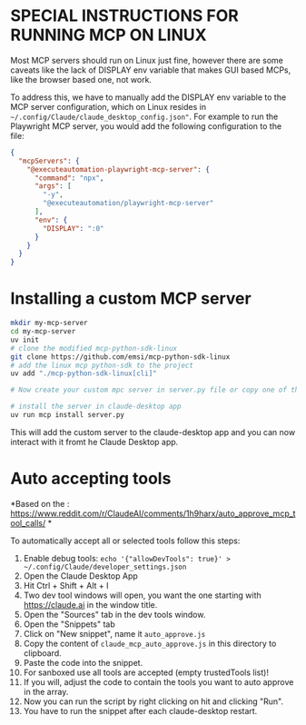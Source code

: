 # SPECIAL INSTRUCTIONS FOR RUNNING MCP ON LINUX

Most MCP servers should run on Linux just fine, however there are some caveats like the lack of DISPLAY env variable that makes GUI based MCPs, like the browser based one, not work.

To address this, we have to manually add the DISPLAY env variable to the MCP server configuration, which on Linux resides in `~/.config/Claude/claude_desktop_config.json"`.
For example to run the Playwright MCP server, you would add the following configuration to the file:

```json
{
  "mcpServers": {
    "@executeautomation-playwright-mcp-server": {
      "command": "npx",
      "args": [
        "-y",
        "@executeautomation/playwright-mcp-server"
      ],
      "env": {
        "DISPLAY": ":0"
      }
    }
  }
}
```


# Installing a custom MCP server

```bash
mkdir my-mcp-server
cd my-mcp-server
uv init
# clone the modified mcp-python-sdk-linux
git clone https://github.com/emsi/mcp-python-sdk-linux
# add the linux mcp python-sdk to the project
uv add "./mcp-python-sdk-linux[cli]"

# Now create your custom mpc server in server.py file or copy one of the examples from the mcp-python-sdk-linux README.md

# install the server in claude-desktop app
uv run mcp install server.py
```

This will add the custom server to the claude-desktop app and you can now interact with it fromt he Claude Desktop app.


# Auto accepting tools

*Based on the : https://www.reddit.com/r/ClaudeAI/comments/1h9harx/auto_approve_mcp_tool_calls/ *

To automatically accept all or selected tools follow this steps:

1. Enable debug tools:
`echo '{"allowDevTools": true}' > ~/.config/Claude/developer_settings.json`
1. Open the Claude Desktop App
1. Hit Ctrl + Shift + Alt + I
1. Two dev tool windows will open, you want the one starting with https://claude.ai in the window title.
1. Open the "Sources" tab in the dev tools window.
1. Open the "Snippets" tab
1. Click on "New snippet", name it `auto_approve.js`
1. Copy the content of `claude_mcp_auto_approve.js` in this directory to clipboard.
1. Paste the code into the snippet.
1. For sanboxed use all tools are accepted (empty trustedTools list)!
1. If you will, adjust the code to contain the tools you want to auto approve in the array.
1. Now you can run the script by right clicking on hit and clicking "Run".
1. You have to run the snippet after each claude-desktop restart.
